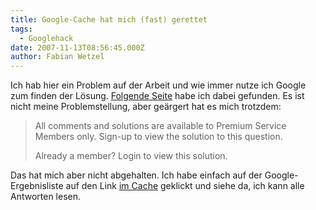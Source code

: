 ```yaml
---
title: Google-Cache hat mich (fast) gerettet
tags:
  - Googlehack
date: 2007-11-13T08:56:45.000Z
author: Fabian Wetzel
---
```


Ich hab hier ein Problem auf der Arbeit und wie immer nutze ich Google zum finden der L&#xF6;sung. [Folgende Seite](http://www.experts-exchange.com/Programming/Languages/Java/Q_21292207.html) habe ich dabei gefunden. Es ist nicht meine Problemstellung, aber ge&#xE4;rgert hat es mich trotzdem:
  > All comments and solutions are available to Premium Service Members only. Sign-up to view the solution to this question.
> 
> Already a member? Login to view this solution.  

Das hat mich aber nicht abgehalten. Ich habe einfach auf der Google-Ergebnisliste auf den Link [im Cache](http://209.85.129.104/search?q=cache:oSyMbMJ9-v8J:www.experts-exchange.com/Programming/Languages/Java/Q_21292207.html+hibernate+many-to-many+order-by&amp;hl=de&amp;ct=clnk&amp;cd=3&amp;gl=de) geklickt und siehe da, ich kann alle Antworten lesen.


